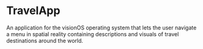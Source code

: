 # TravelApp
An application for the visionOS operating system that lets the user navigate a menu in spatial reality containing descriptions and visuals of travel destinations around the world.
